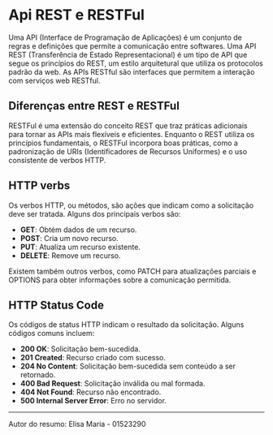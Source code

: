# Api REST e RESTFul

Uma API (Interface de Programação de Aplicações) é um conjunto de regras e definições que permite a comunicação entre softwares. Uma API REST (Transferência de Estado Representacional) é um tipo de API que segue os princípios do REST, um estilo arquitetural que utiliza os protocolos padrão da web. As APIs RESTful são interfaces que permitem a interação com serviços web RESTful.

## Diferenças entre REST e RESTFul

RESTFul é uma extensão do conceito REST que traz práticas adicionais para tornar as APIs mais flexíveis e eficientes. Enquanto o REST utiliza os princípios fundamentais, o RESTFul incorpora boas práticas, como a padronização de URIs (Identificadores de Recursos Uniformes) e o uso consistente de verbos HTTP.

## HTTP verbs

Os verbos HTTP, ou métodos, são ações que indicam como a solicitação deve ser tratada. Alguns dos principais verbos são:

- **GET**: Obtém dados de um recurso.
- **POST**: Cria um novo recurso.
- **PUT**: Atualiza um recurso existente.
- **DELETE**: Remove um recurso.

Existem também outros verbos, como PATCH para atualizações parciais e OPTIONS para obter informações sobre a comunicação permitida.

## HTTP Status Code

Os códigos de status HTTP indicam o resultado da solicitação. Alguns códigos comuns incluem:

- **200 OK**: Solicitação bem-sucedida.
- **201 Created**: Recurso criado com sucesso.
- **204 No Content**: Solicitação bem-sucedida sem conteúdo a ser retornado.
- **400 Bad Request**: Solicitação inválida ou mal formada.
- **404 Not Found**: Recurso não encontrado.
- **500 Internal Server Error**: Erro no servidor.

---

Autor do resumo: Elisa Maria - 01523290
